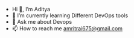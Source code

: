 - Hi 👋, I’m Aditya 
- 🌱 I’m currently learning Different DevOps tools
- 💬 Ask me about Devops
- 📫 How to reach me amritrai675@gmail.com


<!---
adityarai27/adityarai27 is a ✨ special ✨ repository because its `README.md` (this file) appears on your GitHub profile.
You can click the Preview link to take a look at your changes.
--->
